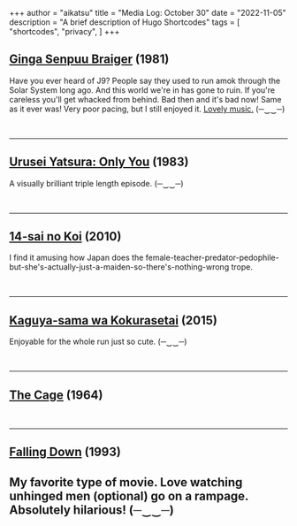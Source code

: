 +++
author = "aikatsu"
title = "Media Log: October 30"
date = "2022-11-05"
description = "A brief description of Hugo Shortcodes"
tags = [
    "shortcodes",
    "privacy",
]
+++

## [Ginga Senpuu Braiger](https://anidb.net/anime/3117) (1981)
<!--more-->
Have you ever heard of J9? People say they used to run amok through the Solar System long ago. And this world we're in has gone to ruin. If you're careless you'll get whacked from behind. Bad then and it's bad now! Same as it ever was!
Very poor pacing, but I still enjoyed it.
[Lovely music.](https://www.youtube.com/watch?v=F90CGsxgZ3g)
(─‿‿─)

<br>

---

## [Urusei Yatsura: Only You](https://anidb.net/anime/378) (1983)
A visually brilliant triple length episode.
(─‿‿─)

<br>

---

## [14-sai no Koi](https://www.mangaupdates.com/series/3un55ce/14-sai-no-koi) (2010)
I find it amusing how Japan does the female-teacher-predator-pedophile-but-she's-actually-just-a-maiden-so-there's-nothing-wrong trope.

<br>

---

## [Kaguya-sama wa Kokurasetai](https://www.mangaupdates.com/series/ie24f2g/kaguya-sama-wa-kokurasetai-tensai-tachi-no-renai-zunousen) (2015)
Enjoyable for the whole run just so cute.
(─‿‿─)

<br>

---

## [The Cage](https://www.imdb.com/title/tt0884831/) (1964)

<br>

---

## [Falling Down](https://www.imdb.com/title/tt0884831/) (1993)
My favorite type of movie. Love watching unhinged men (optional) go on a rampage. Absolutely hilarious!
(─‿‿─)
---




